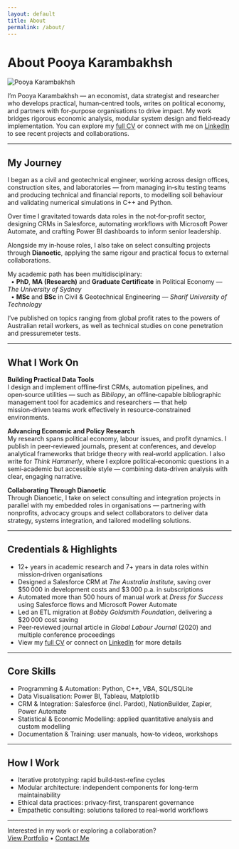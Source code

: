 ```yaml
---
layout: default
title: About
permalink: /about/
---
```


# About Pooya Karambakhsh

<img src="./assets/img/headshot_friendly.png" alt="Pooya Karambakhsh" class="main-photo">

I’m Pooya Karambakhsh — an economist, data strategist and researcher who develops practical, human‑centred tools, writes on political economy, and partners with for‑purpose organisations to drive impact. My work bridges rigorous economic analysis, modular system design and field‑ready implementation. You can explore my [full CV](/assets/docs/Pooya-Karambakhsh-CV.pdf) or connect with me on [LinkedIn](https://www.linkedin.com/in/pooya-karambakhsh) to see recent projects and collaborations.

---

## My Journey

I began as a civil and geotechnical engineer, working across design offices, construction sites, and laboratories — from managing in‑situ testing teams and producing technical and financial reports, to modelling soil behaviour and validating numerical simulations in C++ and Python.  

Over time I gravitated towards data roles in the not‑for‑profit sector, designing CRMs in Salesforce, automating workflows with Microsoft Power Automate, and crafting Power BI dashboards to inform senior leadership.  

Alongside my in‑house roles, I also take on select consulting projects through **Dianoetic**, applying the same rigour and practical focus to external collaborations.

My academic path has been multidisciplinary:  
&nbsp;&nbsp;• **PhD**, **MA (Research)** and **Graduate Certificate** in Political Economy — *The University of Sydney*  
&nbsp;&nbsp;• **MSc** and **BSc** in Civil & Geotechnical Engineering — *Sharif University of Technology*  

I’ve published on topics ranging from global profit rates to the powers of Australian retail workers, as well as technical studies on cone penetration and pressuremeter tests.

---

## What I Work On

**Building Practical Data Tools**  
I design and implement offline‑first CRMs, automation pipelines, and open‑source utilities — such as *Bibliopy*, an offline‑capable bibliographic management tool for academics and researchers — that help mission‑driven teams work effectively in resource‑constrained environments.

**Advancing Economic and Policy Research**  
My research spans political economy, labour issues, and profit dynamics. I publish in peer‑reviewed journals, present at conferences, and develop analytical frameworks that bridge theory with real‑world application. I also write for *Think Hammerly*, where I explore political‑economic questions in a semi‑academic but accessible style — combining data‑driven analysis with clear, engaging narrative.

**Collaborating Through Dianoetic**  
Through Dianoetic, I take on select consulting and integration projects in parallel with my embedded roles in organisations — partnering with nonprofits, advocacy groups and select collaborators to deliver data strategy, systems integration, and tailored modelling solutions.

---

## Credentials & Highlights

- 12+ years in academic research and 7+ years in data roles within mission‑driven organisations  
- Designed a Salesforce CRM at *The Australia Institute*, saving over $50 000 in development costs and $3 000 p.a. in subscriptions  
- Automated more than 500 hours of manual work at *Dress for Success* using Salesforce flows and Microsoft Power Automate  
- Led an ETL migration at *Bobby Goldsmith Foundation*, delivering a $20 000 cost saving  
- Peer‑reviewed journal article in *Global Labour Journal* (2020) and multiple conference proceedings  
- View my [full CV](/assets/docs/Pooya-Karambakhsh-CV.pdf) or connect on [LinkedIn](https://www.linkedin.com/in/pooya-karambakhsh) for more details  

---

## Core Skills

- Programming & Automation: Python, C++, VBA, SQL/SQLite  
- Data Visualisation: Power BI, Tableau, Matplotlib  
- CRM & Integration: Salesforce (incl. Pardot), NationBuilder, Zapier, Power Automate  
- Statistical & Economic Modelling: applied quantitative analysis and custom modelling  
- Documentation & Training: user manuals, how‑to videos, workshops  

---

## How I Work

- Iterative prototyping: rapid build‑test‑refine cycles  
- Modular architecture: independent components for long‑term maintainability  
- Ethical data practices: privacy‑first, transparent governance  
- Empathetic consulting: solutions tailored to real‑world workflows  

---

Interested in my work or exploring a collaboration?  
[View Portfolio](/portfolio) • [Contact Me](/contact)
